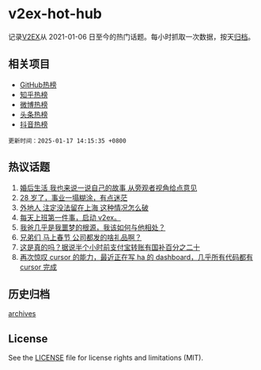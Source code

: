 # v2ex-hot-hub

 记录[V2EX](https://www.v2ex.com/)从 2021-01-06 日至今的热门话题。每小时抓取一次数据，按天[归档](archives)。
 
 ## 相关项目

- [GitHub热榜](https://github.com/lonnyzhang423/github-hot-hub)
- [知乎热榜](https://github.com/lonnyzhang423/zhihu-hot-hub)
- [微博热榜](https://github.com/lonnyzhang423/weibo-hot-hub)
- [头条热榜](https://github.com/lonnyzhang423/toutiao-hot-hub)
- [抖音热榜](https://github.com/lonnyzhang423/douyin-hot-hub)


 `更新时间：2025-01-17 14:15:35 +0800`

## 热议话题

1. [婚后生活 我也来说一说自己的故事 从旁观者视角给点意见](https://www.v2ex.com/t/1105777)
1. [28 岁了，事业一塌糊涂，有点迷茫](https://www.v2ex.com/t/1105724)
1. [外地人 注定没法留在上海 这种情况怎么破](https://www.v2ex.com/t/1105580)
1. [每天上班第一件事，启动 v2ex。](https://www.v2ex.com/t/1105715)
1. [我爸几乎是我噩梦的根源，我该如何与他相处？](https://www.v2ex.com/t/1105718)
1. [兄弟们 马上春节 公司都发的啥礼品啊？](https://www.v2ex.com/t/1105558)
1. [这是真的吗？据说半个小时前支付宝转账有国补百分之二十](https://www.v2ex.com/t/1105570)
1. [再次惊叹 cursor 的能力，最近正在写 ha 的 dashboard，几乎所有代码都有 cursor 完成](https://www.v2ex.com/t/1105560)

## 历史归档

[archives](archives)

## License

See the [LICENSE](LICENSE) file for license rights and limitations (MIT).

